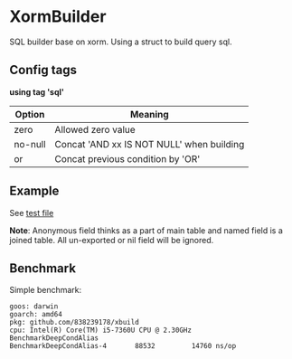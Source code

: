 # XormBuilder

SQL builder base on xorm. Using a struct to build query sql.

## Config tags

**using tag 'sql'**

| Option  | Meaning                                   |
| ------- | ----------------------------------------- |
| zero    | Allowed zero value                        |
| no-null | Concat 'AND xx IS NOT NULL' when building |
| or      | Concat previous condition by 'OR'          |

## Example

See [test file](orm_builder_test.go)

**Note**: Anonymous field thinks as a part of main table and named field is a joined table. All un-exported or nil field will be ignored.

## Benchmark

Simple benchmark:

```shell
goos: darwin
goarch: amd64
pkg: github.com/838239178/xbuild
cpu: Intel(R) Core(TM) i5-7360U CPU @ 2.30GHz
BenchmarkDeepCondAlias
BenchmarkDeepCondAlias-4   	   88532	     14760 ns/op
```

